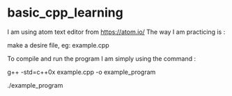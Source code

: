 # basic_cpp_learning
I am using atom text editor from https://atom.io/
The way I am practicing is : 

make a desire file, eg: example.cpp

To compile and run the program I am simply using the command : 

g++ -std=c++0x example.cpp -o example_program

./example_program

